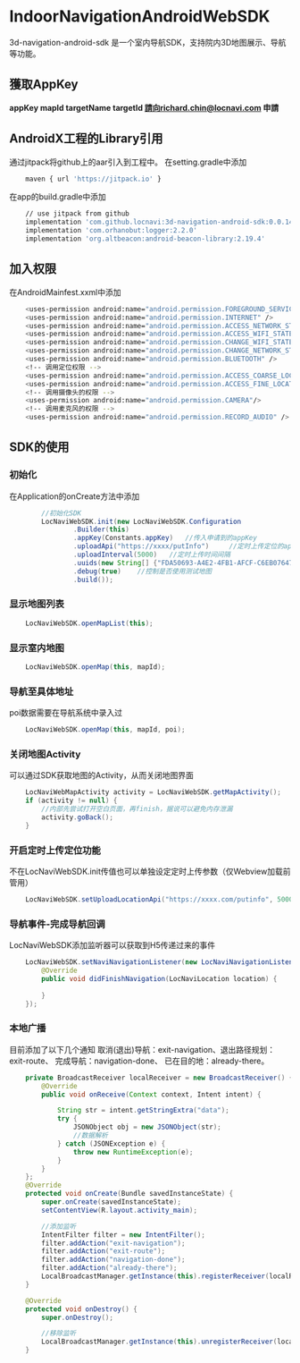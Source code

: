 # IndoorNavigationAndroidWebSDK

3d-navigation-android-sdk 是一个室内导航SDK，支持院内3D地图展示、导航等功能。

## 獲取AppKey

**appKey mapId targetName targetId 請向richard.chin@locnavi.com 申請**

## AndroidX工程的Library引用
通过jitpack将github上的aar引入到工程中。
在setting.gradle中添加
```bash
    maven { url 'https://jitpack.io' }
```

在app的build.gradle中添加
```bash
    // use jitpack from github
    implementation 'com.github.locnavi:3d-navigation-android-sdk:0.0.14'
    implementation 'com.orhanobut:logger:2.2.0'
    implementation 'org.altbeacon:android-beacon-library:2.19.4'
```


## 加入权限
在AndroidMainfest.xxml中添加
```bash
    <uses-permission android:name="android.permission.FOREGROUND_SERVICE"/>
    <uses-permission android:name="android.permission.INTERNET" />
    <uses-permission android:name="android.permission.ACCESS_NETWORK_STATE" />
    <uses-permission android:name="android.permission.ACCESS_WIFI_STATE" />
    <uses-permission android:name="android.permission.CHANGE_WIFI_STATE" />
    <uses-permission android:name="android.permission.CHANGE_NETWORK_STATE" />
    <uses-permission android:name="android.permission.BLUETOOTH" />
    <!-- 调用定位权限 -->
    <uses-permission android:name="android.permission.ACCESS_COARSE_LOCATION" />
    <uses-permission android:name="android.permission.ACCESS_FINE_LOCATION" />
    <!-- 调用摄像头的权限 -->
    <uses-permission android:name="android.permission.CAMERA"/>
    <!-- 调用麦克风的权限 -->
    <uses-permission android:name="android.permission.RECORD_AUDIO" />
```

## SDK的使用

### 初始化
在Application的onCreate方法中添加
```java
        //初始化SDK
        LocNaviWebSDK.init(new LocNaviWebSDK.Configuration
                .Builder(this)
                .appKey(Constants.appKey)   //传入申请到的appKey
                .uploadApi("https://xxxx/putInfo")     //定时上传定位的api地址
                .uploadInterval(5000)   //定时上传时间间隔
                .uuids(new String[] {"FDA50693-A4E2-4FB1-AFCF-C6EB07647825"}) //设置蓝牙扫描的uuid
                .debug(true)    //控制是否使用测试地图
                .build());
```

### 显示地图列表
```java
    LocNaviWebSDK.openMapList(this);
```

### 显示室内地图
```java
    LocNaviWebSDK.openMap(this, mapId);
```

### 导航至具体地址
poi数据需要在导航系统中录入过
```java
    LocNaviWebSDK.openMap(this, mapId, poi);
```

### 关闭地图Activity
可以通过SDK获取地图的Activity，从而关闭地图界面
```java
    LocNaviWebMapActivity activity = LocNaviWebSDK.getMapActivity();
    if (activity != null) {
        //内部先尝试打开空白页面，再finish，据说可以避免内存泄漏
        activity.goBack();
    }
```

### 开启定时上传定位功能
不在LocNaviWebSDK.init传值也可以单独设定定时上传参数（仅Webview加载前管用）
```java
    LocNaviWebSDK.setUploadLocationApi("https://xxxx.com/putinfo", 5000);
```

### 导航事件-完成导航回调
LocNaviWebSDK添加监听器可以获取到H5传递过来的事件
```java
    LocNaviWebSDK.setNaviNavigationListener(new LocNaviNavigationListener() {
        @Override
        public void didFinishNavigation(LocNaviLocation location) {
                
        }
    });
```

### 本地广播
目前添加了以下几个通知 取消(退出)导航：exit-navigation、退出路径规划：exit-route、 完成导航：navigation-done、 已在目的地：already-there。
```java
    private BroadcastReceiver localReceiver = new BroadcastReceiver() {
        @Override
        public void onReceive(Context context, Intent intent) {

            String str = intent.getStringExtra("data");
            try {
                JSONObject obj = new JSONObject(str);
                //数据解析
            } catch (JSONException e) {
                throw new RuntimeException(e);
            }
        }
    };
    @Override
    protected void onCreate(Bundle savedInstanceState) {
        super.onCreate(savedInstanceState);
        setContentView(R.layout.activity_main);

        //添加监听
        IntentFilter filter = new IntentFilter();
        filter.addAction("exit-navigation");
        filter.addAction("exit-route");
        filter.addAction("navigation-done");
        filter.addAction("already-there");
        LocalBroadcastManager.getInstance(this).registerReceiver(localReceiver, filter);
    }

    @Override
    protected void onDestroy() {
        super.onDestroy();

        //移除监听
        LocalBroadcastManager.getInstance(this).unregisterReceiver(localReceiver);
    }
```
